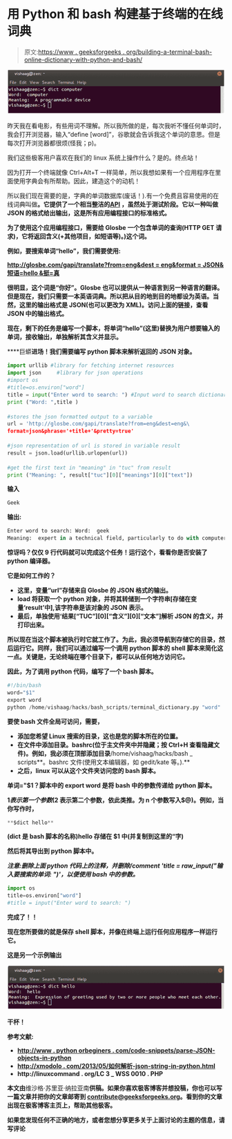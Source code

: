 # 用 Python 和 bash 构建基于终端的在线词典

> 原文:[https://www . geeksforgeeks . org/building-a-terminal-bash-online-dictionary-with-python-and-bash/](https://www.geeksforgeeks.org/building-a-terminal-based-online-dictionary-with-python-and-bash/)

[![vv1](img/6d89b77ab6d8daac3744852c9be746fd.png)](https://media.geeksforgeeks.org/wp-content/cdn-uploads/vv1.png)

昨天我在看电影，有些用词不理解。所以我所做的是，每次我听不懂任何单词时，我会打开浏览器，输入“define [word]”，谷歌就会告诉我这个单词的意思。但是每次打开浏览器都很烦(怪我；p)。

我们这些极客用户喜欢在我们的 linux 系统上操作什么？是的。终点站！

因为打开一个终端就像 Ctrl+Alt+T 一样简单，所以我想如果有一个应用程序在里面使用字典会有所帮助。因此，建造这个的动机！

所以我们现在需要的是，字典的单词数据库(废话！).有一个免费且容易使用的在线词典叫做[](http://glosbe.com/)**。它提供了一个相当整洁的[**API**](http://glosbe.com/a-api) ，虽然处于测试阶段。它以一种叫做 JSON 的格式给出输出，这是所有应用编程接口的标准格式。**

**为了使用这个应用编程接口，需要给 Glosbe 一个包含单词的查询(HTTP GET 请求)，它将返回含义(+其他项目，如短语等)。)这个词。**

**例如，要搜索单词“hello”，我们需要使用:**

**[http://glosbe.com/gapi/translate?from=eng&dest = eng&format = JSON&短语=hello &挺=真](http://glosbe.com/gapi/translate?from=eng&dest=eng&format=json&phrase=hello&pretty=true)**

**很明显，这个词是“你好”。Glosbe 也可以提供从一种语言到另一种语言的翻译。但是现在，我们只需要一本英语词典。所以把从目的地到目的地都设为英语。当然，这里的输出格式是 JSON(也可以更改为 XML)。访问上面的链接，查看 JSON 中的输出格式。**

**现在，剩下的任务是编写一个脚本，将单词“hello”(这里)替换为用户想要输入的单词，接收输出，单独解析其含义并显示。**

****巨蟒**进场！我们需要编写 python 脚本来解析返回的 JSON 对象。**

```py
import urllib #library for fetching internet resources 
import json     #library for json operations 
#import os 
#title=os.environ["word"] 
title = input("Enter word to search: ") #Input word to search dictionary 
print ("Word: ",title )

#stores the json formatted output to a variable 
url = 'http://glosbe.com/gapi/translate?from=eng&dest=eng&\ 
format=json&phrase='+title+'&pretty=true' 

#json representation of url is stored in variable result 
result = json.load(urllib.urlopen(url)) 

#get the first text in "meaning" in "tuc" from result 
print ("Meaning: ", result["tuc"][0]["meanings"][0]["text"]) 
```

****输入**** 

```py
Geek
```

****输出:****

```py
Enter word to search: Word:  geek
Meaning:  expert in a technical field, particularly to do with computers
```

**惊讶吗？仅仅 9 行代码就可以完成这个任务！运行这个，看看你是否安装了 python 编译器。**

****它是如何工作的？****

*   **这里，变量“url”存储来自 Glosbe 的 JSON 格式的输出。**
*   **load 将获取一个 python 对象，并将其转储到一个字符串[存储在变量‘result’中],该字符串是该对象的 JSON 表示。**
*   **最后，单独使用‘结果[“TUC”][0][“含义”][0][“文本”]解析 JSON 的含义，并打印出来。**

**所以现在当这个脚本被执行时它就工作了。为此，我必须导航到存储它的目录，然后运行它。同样，我们可以通过编写一个调用 python 脚本的 shell 脚本来简化这一点。关键是，无论终端在哪个目录下，都可以从任何地方访问它。**

**因此，为了调用 python 代码，编写了一个 bash 脚本。**

```py
#!/bin/bash
word="$1"
export word
python /home/vishaag/hacks/bash_scripts/terminal_dictionary.py "word" 
```

**要使 bash 文件全局可访问，需要，**

*   **添加您希望 Linux 搜索的目录，这也是您的脚本所在的位置。**
*   **在文件中添加目录。bashrc(位于主文件夹中并隐藏；按 Ctrl+H 查看隐藏文件)。例如，我必须在顶部添加目录**/home/vishaag/hacks/bash _ scripts**。bashrc 文件(使用文本编辑器，如 gedit/kate 等。).**
*   **之后，linux 可以从这个文件夹访问您的 bash 脚本。**

**单词="$1？脚本中的 export word 是将 bash 中的参数传递给 python 脚本。**

**$1 表示第一个参数($2 表示第二个参数，依此类推。为 n 个参数写入$@)。例如，当你写作时，**

```py
**$dict hello**
```

**(dict 是 bash 脚本的名称)hello 存储在 **$1** 中(并复制到这里的“**字**)**

**然后将其导出到 python 脚本中。**

***注意:删除上面 python 代码上的注释，并删除/comment 'title = raw_input("输入要搜索的单词: ")'，以便使用 bash 中的参数。***

```py
import os
title=os.environ["word"]
#title = input("Enter word to search: ") 
```

**完成了！！**

**现在您所要做的就是保存 shell 脚本，并像在终端上运行任何应用程序一样运行它。**

**这是另一个示例输出**

**![vv2](img/a54b4372bcfa66508aefec4d7cd748dc.png)**

**干杯！**

**参考文献:**

*   **[http://www . python orbeginers . com/code-snippets/parse-JSON-objects-in-python](http://www.pythonforbeginners.com/code-snippets/parse-json-objects-in-python)**
*   **[http://xmodolo . com/2013/05/如何解析-json-string-in-python.html](http://xmodulo.com/2013/05/how-to-parse-json-string-in-python.html)**
*   **http://linuxcommand . org/LC 3 _ WSS 0010 . PHP**

**本文由**维沙格·苏里亚·纳拉亚南**供稿。如果你喜欢极客博客并想投稿，你也可以写一篇文章并把你的文章邮寄到 contribute@geeksforgeeks.org。看到你的文章出现在极客博客主页上，帮助其他极客。**

**如果您发现任何不正确的地方，或者您想分享更多关于上面讨论的主题的信息，请写评论**